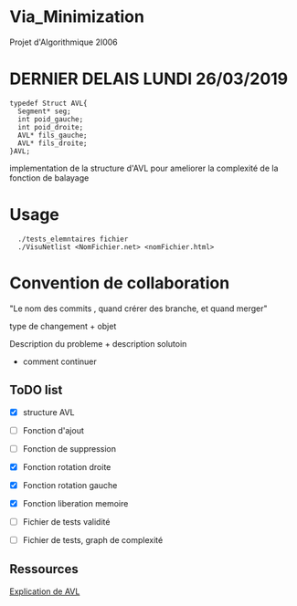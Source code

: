 # Via_Minimization
Projet d'Algorithmique 2I006
# DERNIER DELAIS LUNDI 26/03/2019
```
typedef Struct AVL{
  Segment* seg;
  int poid_gauche;
  int poid_droite;
  AVL* fils_gauche;
  AVL* fils_droite;
}AVL;
```
implementation de la structure d'AVL pour ameliorer la complexité de la fonction de balayage

# Usage
```
  ./tests_elemntaires fichier
  ./VisuNetlist <NomFichier.net> <nomFichier.html>
```

# Convention de collaboration

"Le nom des commits , quand crérer des branche, et quand merger"

type de changement + objet

Description du probleme + description solutoin
+ comment continuer

## ToDO list
- [X] structure AVL
- [ ] Fonction d'ajout
- [ ] Fonction de suppression
- [X] Fonction rotation droite
- [X] Fonction rotation gauche
- [X] Fonction liberation memoire
- [ ] Fichier de tests validité
- [ ] Fichier de tests, graph de complexité


## Ressources
<a href="http://igm.univ-mlv.fr/~mac/ENS/DOC/arbravl_7.pdf">Explication de AVL</a>
